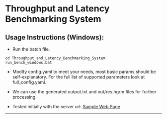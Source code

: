 # Throughput and Latency Benchmarking System

## Usage Instructions (Windows):

- Run the batch file.
```commandline
cd Throughput_and_Latency_Benchmarking_System
run_bench_windows.bat
```

- Modify config.yaml to meet your needs, most basic params should be self-explanatory. For the full list of supported parameters look at full_config.yaml.

- We can use the generated output.txt and out/res.hgrm files for further processing.

- Tested initially with the server url: [Sample Web Page](https://www.example.com/)
---